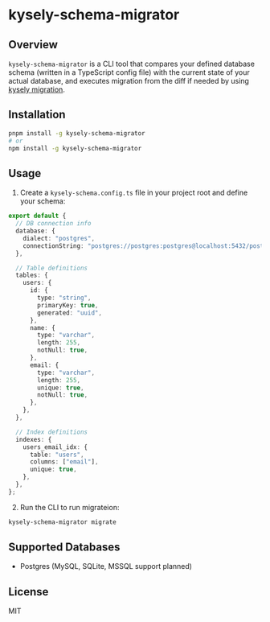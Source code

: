 # kysely-schema-migrator

## Overview

`kysely-schema-migrator` is a CLI tool that compares your defined database schema (written in a TypeScript config file) with the current state of your actual database, and executes migration from the diff if needed by using [kysely migration](https://www.kysely.dev/docs/migrations).

## Installation

```bash
pnpm install -g kysely-schema-migrator
# or
npm install -g kysely-schema-migrator
```

## Usage

1. Create a `kysely-schema.config.ts` file in your project root and define your schema:

```ts
export default {
  // DB connection info 
  database: {
    dialect: "postgres",
    connectionString: "postgres://postgres:postgres@localhost:5432/postgres",
  },

  // Table definitions
  tables: {
    users: {
      id: {
        type: "string",
        primaryKey: true,
        generated: "uuid",
      },
      name: {
        type: "varchar",
        length: 255,
        notNull: true,
      },
      email: {
        type: "varchar",
        length: 255,
        unique: true,
        notNull: true,
      },
    },
  },

  // Index definitions
  indexes: {
    users_email_idx: {
      table: "users",
      columns: ["email"],
      unique: true,
    },
  },
};
```

2. Run the CLI to run migrateion:

```bash
kysely-schema-migrator migrate
```

## Supported Databases

- Postgres (MySQL, SQLite, MSSQL support planned)

## License

MIT

